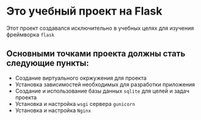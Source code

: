 # Это учебный проект на Flask
Этот проект создавался исключительно в учебных целях для изучения фреймворка `flask`
## Основными точками проекта должны стать следующие пункты:
  * Создание виртуального окржужения для проекта
  * Установка зависимостей необходимых для разработки приложения 
  * Создание и использование базы данных `sqlite` для целей и задач проекта
  * Установка и настройка `wsgi` сервера `gunicorn`
  * Установка и настройка `Nginx`
